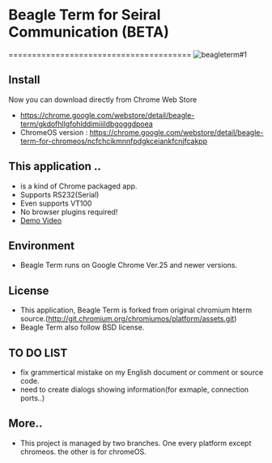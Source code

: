 # Beagle Term for Seiral Communication (BETA)
=======================================
![beagleterm#1](https://lh4.googleusercontent.com/-uQd3jpSrk4w/UHwzxcomb6I/AAAAAAAAGWU/10HMI257zcQ/s580/beagleterm.png)

Install
---------
Now you can download directly from Chrome Web Store
* https://chrome.google.com/webstore/detail/beagle-term/gkdofhllgfohlddimiiildbgoggdpoea
* ChromeOS version : 
    https://chrome.google.com/webstore/detail/beagle-term-for-chromeos/ncfchcikmnnfpdgkceiankfcnjfcakpp


This application ..
----------------------
* is a kind of Chrome packaged app.
* Supports RS232(Serial)
* Even supports VT100
* No browser plugins required!
* [Demo Video](http://youtu.be/V6lQcjd6fHs)

Environment
-------------
* Beagle Term runs on Google Chrome Ver.25 and newer versions.

License
----------
* This application, Beagle Term is forked from original chromium hterm source.(http://git.chromium.org/chromiumos/platform/assets.git)
* Beagle Term also follow BSD license. 

TO DO LIST
------------
* fix grammertical mistake on my English document or comment or source code.
* need to create dialogs showing information(for exmaple, connection ports..)

More..
------------
* This project is managed by two branches. One every platform except chromeos. the other is for chromeOS. 

